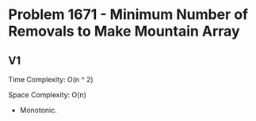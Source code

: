 # Problem 1671 - Minimum Number of Removals to Make Mountain Array

## V1

Time Complexity: O(n ^ 2)

Space Complexity: O(n)

- Monotonic.
